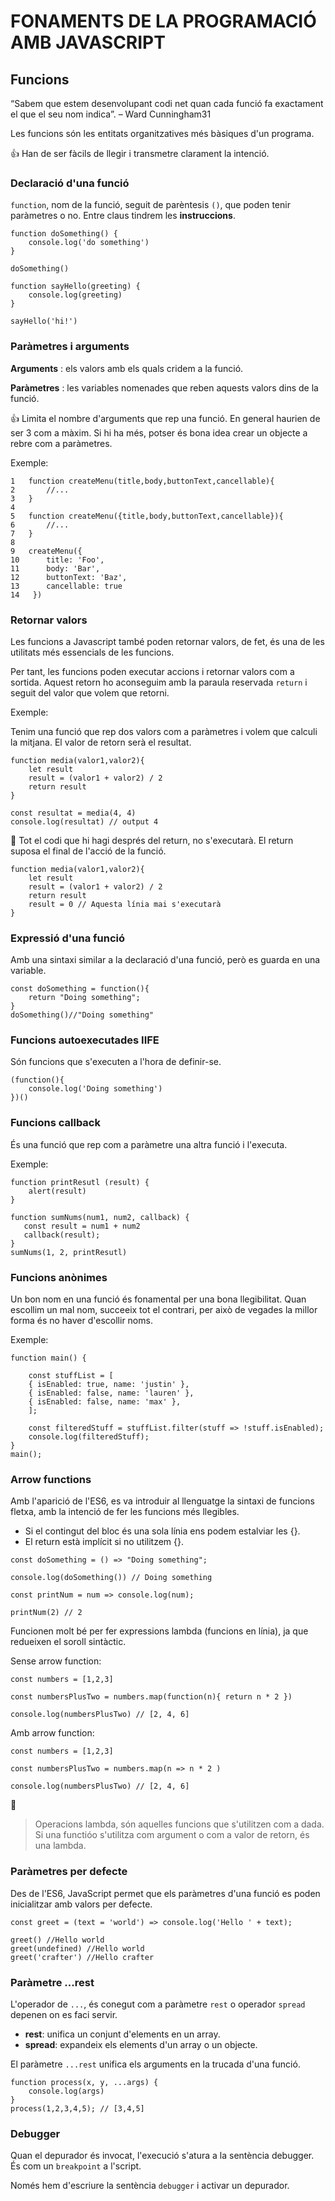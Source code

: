 # FONAMENTS DE LA PROGRAMACIÓ AMB JAVASCRIPT

##  **Funcions**

“Sabem que estem desenvolupant codi net quan cada funció fa exactament el que el seu nom indica”. – Ward Cunningham31

Les funcions són les entitats organitzatives més bàsiques d'un programa. 

👍 Han de ser fàcils de llegir i transmetre clarament la intenció.

###  **Declaració d'una funció**

```function```, nom de la funció, seguit de parèntesis ```()```, que poden tenir paràmetres o no. Entre claus tindrem les **instruccions**.

```
function doSomething() {
    console.log('do something')
}

doSomething()
```

```
function sayHello(greeting) {
    console.log(greeting)
}

sayHello('hi!')
```

###  **Paràmetres i arguments**

**Arguments** : els valors amb els quals cridem a la funció.

**Paràmetres** : les variables nomenades que reben aquests valors dins de la funció.

👍 Limita el nombre d'arguments que rep una funció. En general haurien de ser 3 com a màxim. Si hi ha més, potser és bona idea crear un objecte a rebre com a paràmetres.

Exemple:

```
1   function createMenu(title,body,buttonText,cancellable){
2       //...
3   }
4
5   function createMenu({title,body,buttonText,cancellable}){ 
6       //...
7   }
8   
9   createMenu({
10      title: 'Foo',
11      body: 'Bar', 
12      buttonText: 'Baz',       
13      cancellable: true
14   })
```
###  **Retornar valors**

Les funcions a Javascript també poden retornar valors, de fet, és una de les utilitats més essencials de les funcions.

Per tant, les funcions poden executar accions i retornar valors com a sortida. Aquest retorn ho aconseguim amb la paraula reservada ```return``` i seguit del valor que volem que retorni.

Exemple:

Tenim una funció que rep dos valors com a paràmetres i volem que calculi la mitjana. El valor de retorn serà el resultat.

```
function media(valor1,valor2){ 
   	let result
   	result = (valor1 + valor2) / 2 
   	return result
}

const resultat = media(4, 4)
console.log(resultat) // output 4
```

🚨 Tot el codi que hi hagi després del return, no s'executarà. El return suposa el final de l'acció de la funció.

```
function media(valor1,valor2){ 
   	let result
   	result = (valor1 + valor2) / 2 
   	return result
    result = 0 // Aquesta línia mai s'executarà
}
```
###  **Expressió d'una funció**

Amb una sintaxi similar a la declaració d'una funció, però es guarda en una variable.

```
const doSomething = function(){
	return "Doing something";
}
doSomething()//"Doing something"
```

###  **Funcions autoexecutades IIFE**

Són funcions que s'executen a l'hora de definir-se.

```
(function(){
	console.log('Doing something')
})()
```

###  **Funcions callback**

És una funció que rep com a paràmetre una altra funció i l'executa.

Exemple:
```
function printResutl (result) {
	alert(result)
}

function sumNums(num1, num2, callback) { 
   const result = num1 + num2
   callback(result);
}
sumNums(1, 2, printResutl)
```

###  **Funcions anònimes**

Un bon nom en una funció és fonamental per una bona llegibilitat. Quan escollim un mal nom, succeeix tot el contrari, per això de vegades la millor forma és no haver d'escollir noms.

Exemple:
```
function main() { 

	const stuffList = [
	{ isEnabled: true, name: 'justin' }, 
	{ isEnabled: false, name: 'lauren' }, 
	{ isEnabled: false, name: 'max' },
	];

	const filteredStuff = stuffList.filter(stuff => !stuff.isEnabled);
	console.log(filteredStuff); 
}
main();
```

###  **Arrow functions**

Amb l'aparició de l'ES6, es va introduir al llenguatge la sintaxi de funcions fletxa, amb la intenció de fer les funcions més llegibles.

- Si el contingut del bloc és una sola línia ens podem estalviar les {}.
- El return està implícit si no utilitzem {}.

```
const doSomething = () => "Doing something";

console.log(doSomething()) // Doing something
```

```
const printNum = num => console.log(num);

printNum(2) // 2
```

Funcionen molt bé per fer expressions lambda (funcions en línia), ja que redueixen el soroll sintàctic.

Sense arrow function:
```
const numbers = [1,2,3]

const numbersPlusTwo = numbers.map(function(n){ return n * 2 })

console.log(numbersPlusTwo) // [2, 4, 6]
```

Amb arrow function:
```
const numbers = [1,2,3]

const numbersPlusTwo = numbers.map(n => n * 2 )

console.log(numbersPlusTwo) // [2, 4, 6]
```

🚨
> Operacions lambda, són aquelles funcions que s'utilitzen com a dada. Si una functióo s'utilitza com argument o com a valor de retorn, és una lambda.


###  **Paràmetres per defecte**

Des de l'ES6, JavaScript permet que els paràmetres d'una funció es poden inicialitzar amb valors per defecte.

```
const greet = (text = 'world') => console.log('Hello ' + text);

greet() //Hello world
greet(undefined) //Hello world
greet('crafter') //Hello crafter
```

###  **Paràmetre ...rest**

L'operador de ```...```, és conegut com a paràmetre ```rest``` o operador ```spread``` depenen on es faci servir.

- **rest**: unifica un conjunt d'elements en un array.
- **spread**: expandeix els elements d'un array o un objecte.

El paràmetre ```...rest``` unifica els arguments en la trucada d'una funció.

```
function process(x, y, ...args) {
	console.log(args)
}
process(1,2,3,4,5); // [3,4,5]
```

### Debugger

Quan el depurador és invocat, l'execució s'atura a la sentència debugger. És com un ```breakpoint``` a l'script.

Només hem d'escriure la sentència ```debugger``` i activar un depurador.




